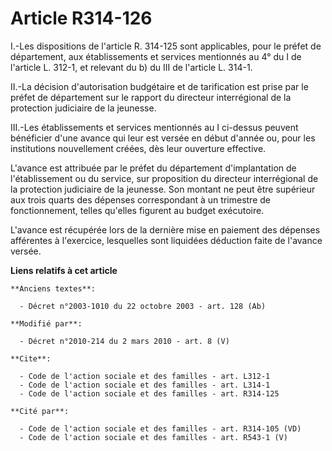 # Article R314-126

I.-Les dispositions de l'article R. 314-125 sont applicables, pour le préfet de département, aux établissements et services
mentionnés au 4° du I de l'article L. 312-1, et relevant du b) du III de l'article L. 314-1. 

II.-La décision d'autorisation budgétaire et de tarification est prise par le préfet de département sur le rapport du
directeur interrégional de la protection judiciaire de la jeunesse. 

III.-Les établissements et services mentionnés au I ci-dessus peuvent bénéficier d'une avance qui leur est versée en début
d'année ou, pour les institutions nouvellement créées, dès leur ouverture effective.

L'avance est attribuée par le préfet du département d'implantation de l'établissement ou du service, sur proposition du
directeur interrégional de la protection judiciaire de la jeunesse. Son montant ne peut être supérieur aux trois quarts des
dépenses correspondant à un trimestre de fonctionnement, telles qu'elles figurent au budget exécutoire.

L'avance est récupérée lors de la dernière mise en paiement des dépenses afférentes à l'exercice, lesquelles sont liquidées
déduction faite de l'avance versée.

**Liens relatifs à cet article**

	**Anciens textes**:

	  - Décret n°2003-1010 du 22 octobre 2003 - art. 128 (Ab)

	**Modifié par**:

	  - Décret n°2010-214 du 2 mars 2010 - art. 8 (V)

	**Cite**:

	  - Code de l'action sociale et des familles - art. L312-1
	  - Code de l'action sociale et des familles - art. L314-1
	  - Code de l'action sociale et des familles - art. R314-125

	**Cité par**:

	  - Code de l'action sociale et des familles - art. R314-105 (VD)
	  - Code de l'action sociale et des familles - art. R543-1 (V)
